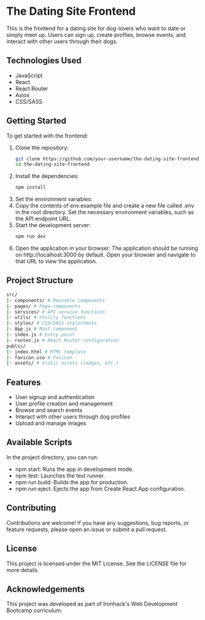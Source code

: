 # The Dating Site Frontend

This is the frontend for a dating site for dog-lovers who want to date or simply meet up. Users can sign up, create profiles, browse events, and interact with other users through their dogs.

## Technologies Used
   * JavaScript
   * React
   * React Router
   * Axios
   * CSS/SASS

## Getting Started
To get started with the frontend:
1. Clone the repository:
   ```bash
   git clone https://github.com/your-username/the-dating-site-frontend.git
   cd the-dating-site-frontend
2. Install the dependencies:
   ```bash
   npm install
   ```
3. Set the environment variables:
4. Copy the contents of env.example file and create a new file called .env in the root directory. Set the necessary environment variables, such as the API endpoint URL.
5. Start the development server:
   ```bash
   npm run dev
   ```
6. Open the application in your browser:
The application should be running on http://localhost:3000 by default. Open your browser and navigate to that URL to view the application.

## Project Structure
   ```bash
   src/
   |- components/ # Reusable components
   |- pages/ # Page components
   |- services/ # API service functions
   |- utils/ # Utility functions
   |- styles/ # CSS/SASS stylesheets
   |- App.js # Root component
   |- index.js # Entry point
   |- routes.js # React Router configuration
   public/
   |- index.html # HTML template
   |- favicon.ico # Favicon
   |- assets/ # Static assets (images, etc.)
   ```

 ## Features
   * User signup and authentication
   * User profile creation and management
   * Browse and search events
   * Interact with other users through dog profiles
   * Upload and manage images

## Available Scripts
In the project directory, you can run:

   * npm start: Runs the app in development mode.
   * npm test: Launches the test runner.
   * npm run build: Builds the app for production.
   * npm run eject: Ejects the app from Create React App configuration.

## Contributing
Contributions are welcome! If you have any suggestions, bug reports, or feature requests, please open an issue or submit a pull request.

## License
This project is licensed under the MIT License. See the LICENSE file for more details.

## Acknowledgements
This project was developed as part of Ironhack's Web Development Bootcamp curriculum.